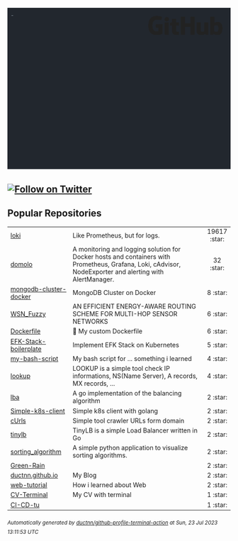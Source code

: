 ![gifOS](os.gif)

[![Follow on Twitter](https://shields.io/twitter/follow/ductn4?label=Follow)](https://twitter.com/ductn4) 
---

## Popular Repositories
<table>
<tr><td><a href="https://github.com/grafana/loki">loki</a></td><td>Like Prometheus, but for logs.</td><td align="center" width="12%">19617 :star:</td></tr>
<tr><td><a href="https://github.com/ductnn/domolo">domolo</a></td><td>A monitoring and logging solution for Docker hosts and containers with Prometheus, Grafana, Loki, cAdvisor, NodeExporter and alerting with AlertManager.</td><td align="center" width="12%">32 :star:</td></tr>
<tr><td><a href="https://github.com/ductnn/mongodb-cluster-docker">mongodb-cluster-docker</a></td><td>MongoDB Cluster on Docker</td><td align="center" width="12%">8 :star:</td></tr>
<tr><td><a href="https://github.com/ductnn/WSN_Fuzzy">WSN_Fuzzy</a></td><td>AN EFFICIENT ENERGY-AWARE ROUTING SCHEME FOR MULTI-HOP SENSOR NETWORKS</td><td align="center" width="12%">6 :star:</td></tr>
<tr><td><a href="https://github.com/ductnn/Dockerfile">Dockerfile</a></td><td>🐳  My custom Dockerfile</td><td align="center" width="12%">6 :star:</td></tr>
<tr><td><a href="https://github.com/ductnn/EFK-Stack-boilerplate">EFK-Stack-boilerplate</a></td><td>Implement EFK Stack on Kubernetes</td><td align="center" width="12%">5 :star:</td></tr>
<tr><td><a href="https://github.com/ductnn/my-bash-script">my-bash-script</a></td><td>My bash script for ... something i learned</td><td align="center" width="12%">4 :star:</td></tr>
<tr><td><a href="https://github.com/ductnn/lookup">lookup</a></td><td>LOOKUP is a simple tool check IP informations, NS(Name Server), A records, MX records, ...</td><td align="center" width="12%">4 :star:</td></tr>
<tr><td><a href="https://github.com/ductnn/lba">lba</a></td><td>A go implementation of the balancing algorithm</td><td align="center" width="12%">2 :star:</td></tr>
<tr><td><a href="https://github.com/ductnn/Simple-k8s-client">Simple-k8s-client</a></td><td>Simple k8s client with golang</td><td align="center" width="12%">2 :star:</td></tr>
<tr><td><a href="https://github.com/ductnn/cUrls">cUrls</a></td><td>Simple tool crawler URLs form domain</td><td align="center" width="12%">2 :star:</td></tr>
<tr><td><a href="https://github.com/ductnn/tinylb">tinylb</a></td><td>TinyLB is a simple Load Balancer written in Go</td><td align="center" width="12%">2 :star:</td></tr>
<tr><td><a href="https://github.com/ductnn/sorting_algorithm">sorting_algorithm</a></td><td>A simple python application to visualize sorting algorithms.</td><td align="center" width="12%">2 :star:</td></tr>
<tr><td><a href="https://github.com/ductnn/Green-Rain">Green-Rain</a></td><td></td><td align="center" width="12%">2 :star:</td></tr>
<tr><td><a href="https://github.com/ductnn/ductnn.github.io">ductnn.github.io</a></td><td>My Blog</td><td align="center" width="12%">2 :star:</td></tr>
<tr><td><a href="https://github.com/ductnn/web-tutorial">web-tutorial</a></td><td>How i learned about Web</td><td align="center" width="12%">2 :star:</td></tr>
<tr><td><a href="https://github.com/ductnn/CV-Terminal">CV-Terminal</a></td><td>My CV with terminal</td><td align="center" width="12%">1 :star:</td></tr>
<tr><td><a href="https://github.com/ductnn/CI-CD-tu">CI-CD-tu</a></td><td></td><td align="center" width="12%">1 :star:</td></tr>
</table>



<sub><i>Automatically generated by [ductnn/github-profile-terminal-action](https://github.com/ductnn/github-profile-terminal-action) at Sun, 23 Jul 2023 13:11:53 UTC</i></sub>
